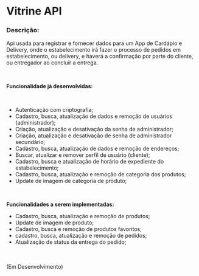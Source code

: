 <h1>Vitrine API</h1>

### Descrição:

Api usada para registrar e fornecer dados para um App de Cardápio e Delivery, onde o
estabelecimento irá fazer o processo de pedidos em estabelecimento, ou delivery, e haverá a
confirmação por parte do cliente, ou entregador ao concluir a entrega.

  <br>

<b>Funcionalidade já desenvolvidas:</b>

<br>

- Autenticação com criptografia;
- Cadastro, busca, atualização de dados e remoção de usuários (administrador);
- Criação, atualização e desativação da senha de administrador;
- Criação, atualização e desativação de senha de administrador secundário;
- Cadastro, busca, atualização de dados e remoção de endereços;
- Buscar, atualizar e remover perfil de usuário (cliente);
- Cadastro, busca e atualização de horário de expediente do estabelecimento;
- Cadastro, busca, atualização e remoção de categoria dos produtos;
- Update de imagem de categoria de produto;

<br>

<b>Funcionalidades a serem implementadas:</b>

- Cadastro, busca, atualização e remoção de produtos;
- Update de imagem de produto;
- Cadastro, busca e remoção de produtos favoritos;
- cadastro, busca, atualização e remoção de pedidos;
- Atualização de status da entrega do pedido;

<br><br>
(Em Desenvolvimento)
